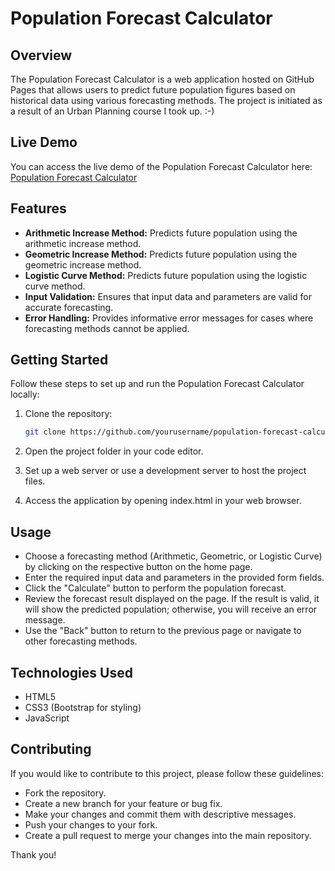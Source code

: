 # Population Forecast Calculator

## Overview

The Population Forecast Calculator is a web application hosted on GitHub Pages that allows users to predict future population figures based on historical data using various forecasting methods. The project is initiated as a result of an Urban Planning course I took up. :-)

## Live Demo

You can access the live demo of the Population Forecast Calculator here: [Population Forecast Calculator](https://rujulsrivastava.github.io/population_forecast/)

## Features

- **Arithmetic Increase Method:** Predicts future population using the arithmetic increase method.
- **Geometric Increase Method:** Predicts future population using the geometric increase method.
- **Logistic Curve Method:** Predicts future population using the logistic curve method.
- **Input Validation:** Ensures that input data and parameters are valid for accurate forecasting.
- **Error Handling:** Provides informative error messages for cases where forecasting methods cannot be applied.

## Getting Started

Follow these steps to set up and run the Population Forecast Calculator locally:

1. Clone the repository:

   ```bash
   git clone https://github.com/yourusername/population-forecast-calculator.git
   ```
2. Open the project folder in your code editor.
3. Set up a web server or use a development server to host the project files.
4. Access the application by opening index.html in your web browser.

## Usage
- Choose a forecasting method (Arithmetic, Geometric, or Logistic Curve) by clicking on the respective button on the home page.
- Enter the required input data and parameters in the provided form fields.
- Click the "Calculate" button to perform the population forecast.
- Review the forecast result displayed on the page. If the result is valid, it will show the predicted population; otherwise, you will receive an error message.
- Use the "Back" button to return to the previous page or navigate to other forecasting methods.

## Technologies Used
- HTML5
- CSS3 (Bootstrap for styling)
- JavaScript

## Contributing
If you would like to contribute to this project, please follow these guidelines:
- Fork the repository.
- Create a new branch for your feature or bug fix.
- Make your changes and commit them with descriptive messages.
- Push your changes to your fork.
- Create a pull request to merge your changes into the main repository.

Thank you!

